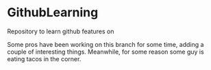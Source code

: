 # GithubLearning
Repository to learn github features on

Some pros have been working on this branch for some time, adding a couple of interesting things.
Meanwhile, for some reason some guy is eating tacos in the corner.

